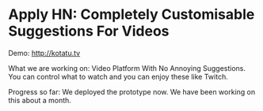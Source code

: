 # Apply HN: Completely Customisable Suggestions For Videos

Demo: <a href="http:&#x2F;&#x2F;kotatu.tv" rel="nofollow">http:&#x2F;&#x2F;kotatu.tv</a><p>What we are working on:
Video Platform With No Annoying Suggestions. You can control what to watch and you can enjoy these like Twitch.<p>Progress so far:
We deployed the prototype now. We have been working on this about a month.
